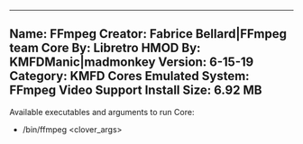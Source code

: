 -----------------------
Name: FFmpeg
Creator: Fabrice Bellard|FFmpeg team
Core By: Libretro
HMOD By: KMFDManic|madmonkey
Version: 6-15-19
Category: KMFD Cores
Emulated System: FFmpeg Video Support
Install Size: 6.92 MB
-----------------------
Available executables and arguments to run Core:
- /bin/ffmpeg <rom> <clover_args>
